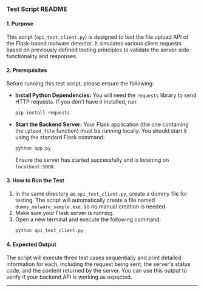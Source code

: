 ### **Test Script README**

#### **1. Purpose**
This script (`api_test_client.py`) is designed to test the file upload API of the Flask-based malware detector. It simulates various client requests based on previously defined testing principles to validate the server-side functionality and responses.

#### **2. Prerequisites**
Before running this test script, please ensure the following:

*   **Install Python Dependencies:**
    You will need the `requests` library to send HTTP requests. If you don't have it installed, run:
    ```bash
    pip install requests
    ```

*   **Start the Backend Server:**
    Your Flask application (the one containing the `upload_file` function) must be running locally. You should start it using the standard Flask command:
    ```bash
    python app.py
    ```
    Ensure the server has started successfully and is listening on `localhost:5000`.

#### **3. How to Run the Test**
1.  In the same directory as `api_test_client.py`, create a dummy file for testing. The script will automatically create a file named `dummy_malware_sample.exe`, so no manual creation is needed.
2.  Make sure your Flask server is running.
3.  Open a new terminal and execute the following command:
    ```bash
    python api_test_client.py
    ```

#### **4. Expected Output**
The script will execute three test cases sequentially and print detailed information for each, including the request being sent, the server's status code, and the content returned by the server. You can use this output to verify if your backend API is working as expected.

---